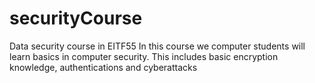 # securityCourse
Data security course in EITF55
In this course we computer students will learn basics in computer security.
This includes basic encryption knowledge, authentications and cyberattacks